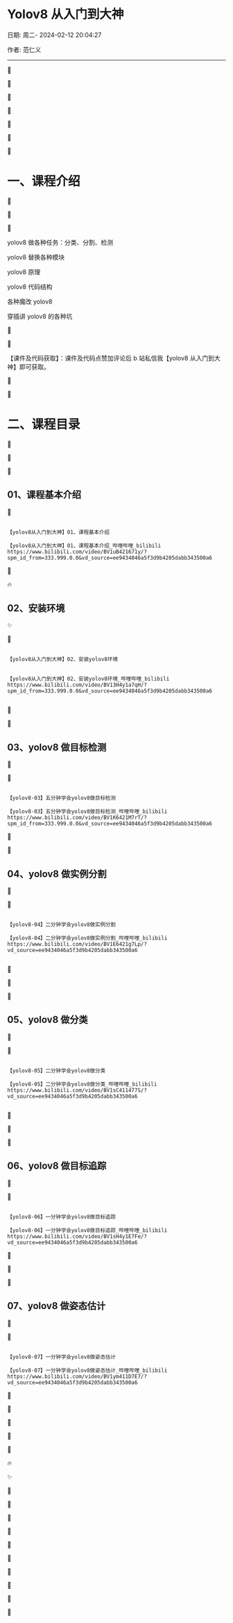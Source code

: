 # Yolov8 从入门到大神

日期: 周二- 2024-02-12 20:04:27

作者: 范仁义

---

🍎

🍓

🍊

🍒

🍌

🍑

🍍

# 一、课程介绍

🍉

🍇

🍋

yolov8 做各种任务：分类、分割、检测

yolov8 替换各种模块

yolov8 原理

yolov8 代码结构

各种魔改 yolov8

穿插讲 yolov8 的各种坑

🍅

🍐

【课件及代码获取】：课件及代码点赞加评论后 b 站私信我【yolov8 从入门到大神】即可获取。

📖

🍧

# 二、课程目录

🍓

📒

🔧

## 01、课程基本介绍

🌱

```

【yolov8从入门到大神】01、课程基本介绍

【yolov8从入门到大神】01、课程基本介绍_哔哩哔哩_bilibili
https://www.bilibili.com/video/BV1uB421671y/?spm_id_from=333.999.0.0&vd_source=ee9434046a5f3d9b4205dabb343500a6

```

🌺

🔥

## 02、安装环境

✨

🍹

```

【yolov8从入门到大神】02、安装yolov8环境


【yolov8从入门到大神】02、安装yolov8环境_哔哩哔哩_bilibili
https://www.bilibili.com/video/BV13H4y1a7qH/?spm_id_from=333.999.0.0&vd_source=ee9434046a5f3d9b4205dabb343500a6


```

🧊

🍄

## 03、yolov8 做目标检测

🌷

💮

```

【yolov8-03】五分钟学会yolov8做目标检测

【yolov8-03】五分钟学会yolov8做目标检测_哔哩哔哩_bilibili
https://www.bilibili.com/video/BV1K6421M7rT/?spm_id_from=333.999.0.0&vd_source=ee9434046a5f3d9b4205dabb343500a6

```

🌸

🍁

## 04、yolov8 做实例分割

🌳

🌲

```

【yolov8-04】二分钟学会yolov8做实例分割

【yolov8-04】二分钟学会yolov8做实例分割_哔哩哔哩_bilibili
https://www.bilibili.com/video/BV1E6421g7Lp/?vd_source=ee9434046a5f3d9b4205dabb343500a6


```

🌴

🍎

🍓

## 05、yolov8 做分类

🍊

🍒

```

【yolov8-05】二分钟学会yolov8做分类

【yolov8-05】二分钟学会yolov8做分类_哔哩哔哩_bilibili
https://www.bilibili.com/video/BV1sC411477S/?vd_source=ee9434046a5f3d9b4205dabb343500a6


```

🍌

🍑

🍍

## 06、yolov8 做目标追踪

🍉

🍇

```

【yolov8-06】一分钟学会yolov8做目标追踪

【yolov8-06】一分钟学会yolov8做目标追踪_哔哩哔哩_bilibili
https://www.bilibili.com/video/BV1sH4y1E7Fe/?vd_source=ee9434046a5f3d9b4205dabb343500a6

```

🍋

🍅

🍐

## 07、yolov8 做姿态估计

📖

🍧

```

【yolov8-07】一分钟学会yolov8做姿态估计

【yolov8-07】一分钟学会yolov8做姿态估计_哔哩哔哩_bilibili
https://www.bilibili.com/video/BV1ym411D7E7/?vd_source=ee9434046a5f3d9b4205dabb343500a6

```

🍓

📒

🔧

🌱

🌺

🔥

✨

🍹

🧊

🍄

🌷

💮

🌸

🍁

🌳

🌲

🌴
